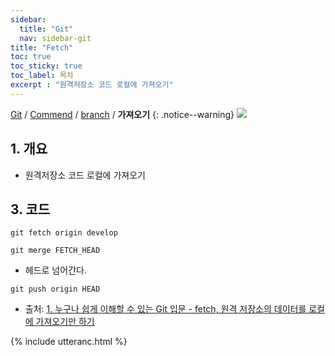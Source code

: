 ```yaml
---
sidebar:
  title: "Git"
  nav: sidebar-git
title: "Fetch"
toc: true
toc_sticky: true
toc_label: 목차
excerpt : "원격저장소 코드 로컬에 가져오기"
---
```

[Git](/git/) / [Commend](/git/commend/) / [branch](/git/commend/branch/) / **가져오기**
{: .notice--warning}
![](https://git-scm.com/images/logo@2x.png)

## 1. 개요
- 원격저장소 코드 로컬에 가져오기

## 3. 코드
```
git fetch origin develop
```

```
git merge FETCH_HEAD 
```
* 헤드로 넘어간다.

```
git push origin HEAD
```



- 출처: [1. 누구나 쉽게 이해할 수 있는 Git 입문 - fetch, 원격 저장소의 데이터를 로컬에 가져오기만 하기](https://backlog.com/git-tutorial/kr/stepup/stepup3_2.htmll)

{% include utteranc.html %}
